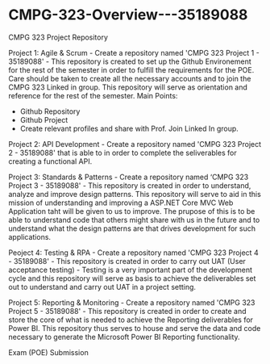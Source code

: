 # CMPG-323-Overview---35189088
CMPG 323 Project Repository

Project 1: Agile & Scrum - Create a repository named 'CMPG 323 Project 1 - 35189088' - This repository is created to set up the Github Environement for the rest of the semester in order to fulfill the requirements for the POE. Care should be taken to create all the necessary accounts and to join the CMPG 323 Linked in group. This repository will serve as orientation and reference for the rest of the semester.
Main Points:
- Github Repository
- Github Project
- Create relevant profiles and share with Prof. Join Linked In group. 

Project 2: API Development - Create a repository named 'CMPG 323 Project 2 - 35189088' that is able to in order to complete the seliverables for creating a functional API. 

Project 3: Standards & Patterns - Create a repository named ‘CMPG 323 Project 3 - 35189088' - This repository is created in order to understand, analyze and improve design patterns. This repository will serve to aid in this mission of understanding and improving a ASP.NET Core MVC Web Application taht will be given to us to improve. The prupose of this is to be able to understand code that others might share with us in the future and to understand what the design patterns are that drives development for such applications. 

Peoject 4: Testing & RPA - Create a repository named 'CMPG 323 Project 4 - 35189088' - This repository is created in order to carry out UAT (User acceptance testing) - Testing is a very important part of the development cycle and this repository will serve as basis to achieve the deliverables set out to understand and carry out UAT in a project setting.

Project 5: Reporting & Monitoring - Create a repository named 'CMPG 323 Project 5 - 35189088' - This repository is created in order to create and store the core of what is needed to achieve the Reporting deliverables for Power BI. This repository thus serves to house and serve the data and code necessary to generate the Microsoft Power BI Reporting functionality.

Exam (POE) Submission 
